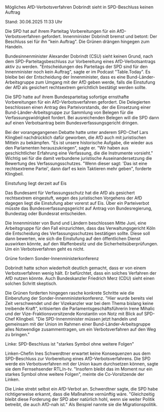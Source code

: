 
Mögliches AfD-Verbotsverfahren
Dobrindt sieht in SPD-Beschluss keinen Auftrag


Stand: 30.06.2025 11:33 Uhr


Die SPD hat auf ihrem Parteitag Vorbereitungen für ein AfD-Verbotsverfahren gefordert. Innenminister Dobrindt bremst und betont: Der Beschluss sei für ihn "kein Auftrag". Die Grünen drängen hingegen zum Handeln.



Bundesinnenminister Alexander Dobrindt (CSU) sieht keinen Grund, nach dem SPD-Parteitagsbeschluss zur Vorbereitung eines AfD-Verbotsantrags aktiv zu werden. "Entscheidungen des Parteitags der SPD sind für den Innenminister noch kein Auftrag", sagte er im Podcast "Table.Today". Es bleibe bei der Entscheidung der Innenminister, dass es eine Bund-Länder-Arbeitsgruppe zum Umgang mit der AfD geben werde, falls die Einstufung der AfD als gesichert rechtsextrem gerichtlich bestätigt werden sollte.


Die SPD hatte auf ihrem Bundesparteitag sofortige ernsthafte Vorbereitungen für ein AfD-Verbotsverfahren gefordert. Die Delegierten beschlossen einen Antrag des Parteivorstands, der die Einsetzung einer Bund-Länder-Arbeitsgruppe zur Sammlung von Belegen für die Verfassungswidrigkeit fordert. Bei ausreichenden Belegen will die SPD dann auf einen Verbotsantrag beim Bundesverfassungsgericht dringen.


Bei der vorangegangenen Debatte hatte unter anderem SPD-Chef Lars Klingbeil nachdrücklich dafür geworben, die AfD auch mit juristischen Mitteln zu bekämpfen. "Es ist unsere historische Aufgabe, die wieder aus den Parlamenten herauszukriegen", sagte er. "Wir haben aus geschichtlicher Erfahrung eine Verfassung, die die Instrumente vorsieht." Wichtig sei für die damit verbundene juristische Auseinandersetzung die Bewertung des Verfassungsschutzes. "Wenn dieser sagt: 'Das ist eine rechtsextreme Partei', dann darf es kein Taktieren mehr geben", forderte Klingbeil.

Einstufung liegt derzeit auf Eis


Das Bundesamt für Verfassungsschutz hat die AfD als gesichert rechtsextrem eingestuft, wegen des juristischen Vorgehens der AfD dagegen liegt die Einstufung aber vorerst auf Eis. Über ein Parteiverbot müsste das Bundesverfassungsgericht auf Antrag von Bundesregierung, Bundestag oder Bundesrat entscheiden. 


Die Innenminister von Bund und Ländern beschlossen Mitte Juni, eine Arbeitsgruppe für den Fall einzurichten, dass das Verwaltungsgericht Köln die Entscheidung des Verfassungsschutzes bestätigen sollte. Diese soll dann bewerten, wie sich die Einstufung auf den öffentlichen Dienst auswirken könnte, auf den Waffenbesitz und die Sicherheitsüberprüfungen. Um ein Verbotsverfahren geht es nicht.



Grüne fordern Sonder-Innenministerkonferenz


Dobrindt hatte schon wiederholt deutlich gemacht, dass er von einem Verbotsverfahren wenig hält. Er befürchtet, dass ein solches Verfahren der AfD nutzen könnte. Auch Bundeskanzler Friedrich Merz (CDU) sieht einen solchen Schritt skeptisch. 


Die Grünen forderten hingegen rasche konkrete Schritte wie die Einberufung der Sonder-Innenministerkonferenz. "Hier wurde bereits viel Zeit verschwendet und der Vizekanzler war bei dem Thema bislang keine treibende Kraft", kritisierten die Parlamentsgeschäftsführerin Irene Mihalic und der Vize-Fraktionsvorsitzende Konstantin von Notz mit Blick auf SPD-Chef Klingbeil. "Die SPD-Innenminister müssen jetzt handeln und gemeinsam mit der Union im Rahmen einer Bund-Länder-Arbeitsgruppe alles Notwendige zusammentragen, um ein Verbotsverfahren auf den Weg zu bringen."

Linke: SPD-Beschluss ist "starkes Symbol ohne weitere Folgen"


Linken-Chefin Ines Schwerdtner erwartet keine Konsequenzen aus dem SPD-Beschluss zur Vorbereitung eines AfD-Verbotsverfahrens. Die SPD werde ein Verbotsverfahren mit der Union kaum durchsetzen können, sagte sie dem Fernsehsender RTL/n-tv. "Insofern bleibt das im Moment nur ein starkes Symbol ohne weitere Folgen", meinte die Co-Vorsitzende der Linken.


Die Linke strebt selbst ein AfD-Verbot an. Schwerdtner sagte, die SPD habe richtigerweise erkannt, dass die Maßnahme vernünftig wäre. "Gleichzeitig bleibt diese Forderung der SPD aber natürlich hohl, wenn sie weiter Politik betreibt, die auch AfD-nah ist." Als Beispiel nannte sie die Migrationspolitik. 

